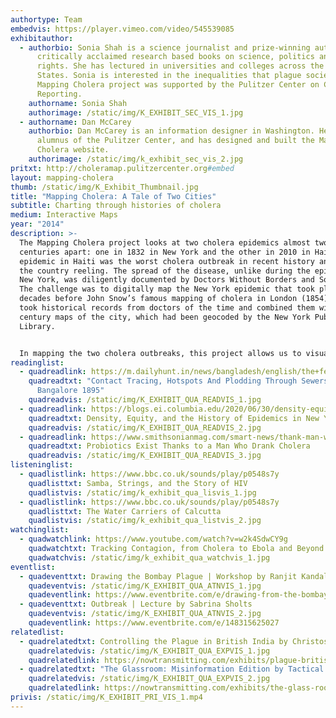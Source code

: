```yaml
---
authortype: Team
embedvis: https://player.vimeo.com/video/545539085
exhibitauthor:
  - authorbio: Sonia Shah is a science journalist and prize-winning author of
      critically acclaimed research based books on science, politics and human
      rights. She has lectured in universities and colleges across the United
      States. Sonia is interested in the inequalities that plague societies. The
      Mapping Cholera project was supported by the Pulitzer Center on Crisis
      Reporting.
    authorname: Sonia Shah
    authorimage: /static/img/K_EXHIBIT_SEC_VIS_1.jpg
  - authorname: Dan McCarey
    authorbio: Dan McCarey is an information designer in Washington. He is an
      alumnus of the Pulitzer Center, and has designed and built the Mapping
      Cholera website.
    authorimage: /static/img/k_exhibit_sec_vis_2.jpg
pritxt: http://choleramap.pulitzercenter.org#embed
layout: mapping-cholera
thumb: /static/img/K_Exhibit_Thumbnail.jpg
title: "Mapping Cholera: A Tale of Two Cities"
subtitle: Charting through histories of cholera
medium: Interactive Maps
year: "2014"
description: >-
  The Mapping Cholera project looks at two cholera epidemics almost two
  centuries apart: one in 1832 in New York and the other in 2010 in Haiti. The
  epidemic in Haiti was the worst cholera outbreak in recent history and it left
  the country reeling. The spread of the disease, unlike during the epidemic in
  New York, was diligently documented by Doctors Without Borders and Sonia Shah.
  The challenge was to digitally map the New York epidemic that took place two
  decades before John Snow’s famous mapping of cholera in London (1854). Sonia
  took historical records from doctors of the time and combined them with 19th
  century maps of the city, which had been geocoded by the New York Public
  Library.


  In mapping the two cholera outbreaks, this project allows us to visualise the spread of the disease, the differences and similarities between the two epidemics, and renders visible the magnitude and scale of this disease.
readinglist:
  - quadreadlink: https://m.dailyhunt.in/news/bangladesh/english/the+federal+english-epaper-thefeden/contact+tracing+hotspots+and+plodding+through+sewers+cholera+in+bangalore+1895-newsid-n179325830
    quadreadtxt: "Contact Tracing, Hotspots And Plodding Through Sewers: Cholera In
      Bangalore 1895"
    quadreadvis: /static/img/K_EXHIBIT_QUA_READVIS_1.jpg
  - quadreadlink: https://blogs.ei.columbia.edu/2020/06/30/density-equity-history-epidemics-nyc/
    quadreadtxt: Density, Equity, and the History of Epidemics in New York City
    quadreadvis: /static/img/K_EXHIBIT_QUA_READVIS_2.jpg
  - quadreadlink: https://www.smithsonianmag.com/smart-news/thank-man-who-drank-cholera-your-yogurt-180955197/
    quadreadtxt: Probiotics Exist Thanks to a Man Who Drank Cholera
    quadreadvis: /static/img/K_EXHIBIT_QUA_READVIS_3.jpg
listeninglist:
  - quadlistlink: https://www.bbc.co.uk/sounds/play/p0548s7y
    quadlisttxt: Samba, Strings, and the Story of HIV
    quadlistvis: /static/img/k_exhibit_qua_lisvis_1.jpg
  - quadlistlink: https://www.bbc.co.uk/sounds/play/p0548s7y
    quadlisttxt: The Water Carriers of Calcutta
    quadlistvis: /static/img/k_exhibit_qua_listvis_2.jpg
watchinglist:
  - quadwatchlink: https://www.youtube.com/watch?v=w2k4SdwCY9g
    quadwatchtxt: Tracking Contagion, from Cholera to Ebola and Beyond
    quadwatchvis: /static/img/k_exhibit_qua_watchvis_1.jpg
eventlist:
  - quadeventtxt: Drawing the Bombay Plague | Workshop by Ranjit Kandalgaonkar
    quadeventvis: /static/img/K_EXHIBIT_QUA_ATNVIS_1.jpg
    quadeventlink: https://www.eventbrite.com/e/drawing-from-the-bombay-plague-workshop-registration-148222681029
  - quadeventtxt: Outbreak | Lecture by Sabrina Sholts
    quadeventvis: /static/img/K_EXHIBIT_QUA_ATNVIS_2.jpg
    quadeventlink: https://www.eventbrite.com/e/148315625027
relatedlist:
  - quadrelatedtxt: Controlling the Plague in British India by Christos Lynteris
    quadrelatedvis: /static/img/K_EXHIBIT_QUA_EXPVIS_1.jpg
    quadrelatedlink: https://nowtransmitting.com/exhibits/plague-british-india/
  - quadrelatedtxt: "The Glassroom: Misinformation Edition by Tactical Tech"
    quadrelatedvis: /static/img/K_EXHIBIT_QUA_EXPVIS_2.jpg
    quadrelatedlink: https://nowtransmitting.com/exhibits/the-glass-room/
privis: /static/img/K_EXHIBIT_PRI_VIS_1.mp4
---
```

